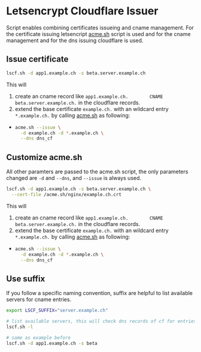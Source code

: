 # Letsencrypt Cloudflare Issuer

Script enables combining certificates issueing and cname management.
For the certificate issuing letsencript [acme.sh]
script is used and for the cname management and for the dns issuing cloudflare is used.

## Issue certificate

```bash
lscf.sh -d app1.example.ch -s beta.server.example.ch
```

This will 
1. create an cname record like `app1.example.ch.        CNAME  beta.server.example.ch.` in the cloudflare records.
2. extend the base certificate `example.ch.` with an wildcard entry `*.example.ch.` by calling [acme.sh] as following:
  - ```bash
    acme.sh --issue \
      -d example.ch -d *.example.ch \
      --dns dns_cf
    ```

## Customize acme.sh

All other paramters are passed to the acme.sh script, the only
parameters changed are `-d` and `--dns`, and `--issue` is always used.

```bash
lscf.sh -d app1.example.ch -s beta.server.example.ch \
  --cert-file /acme.sh/nginx/example.ch.crt
```

This will 
1. create an cname record like `app1.example.ch.        CNAME  beta.server.example.ch.` in the cloudflare records.
2. extend the base certificate `example.ch.` with an wildcard entry `*.example.ch.` by calling [acme.sh] as following:
  - ```bash
    acme.sh --issue \
      -d example.ch -d *.example.ch \
      --dns dns_cf
    ```

## Use suffix

If you follow a specific naming convention, suffix are helpful to
list available servers for cname entries.

```bash
export LSCF_SUFFIX="server.example.ch"

# list available servers, this will check dns records of cf for entries *.server.example.ch
lscf.sh -l

# same as example before
lscf.sh -d app1.example.ch -s beta
```

[acme.sh]: https://github.com/Neilpang/acme.sh